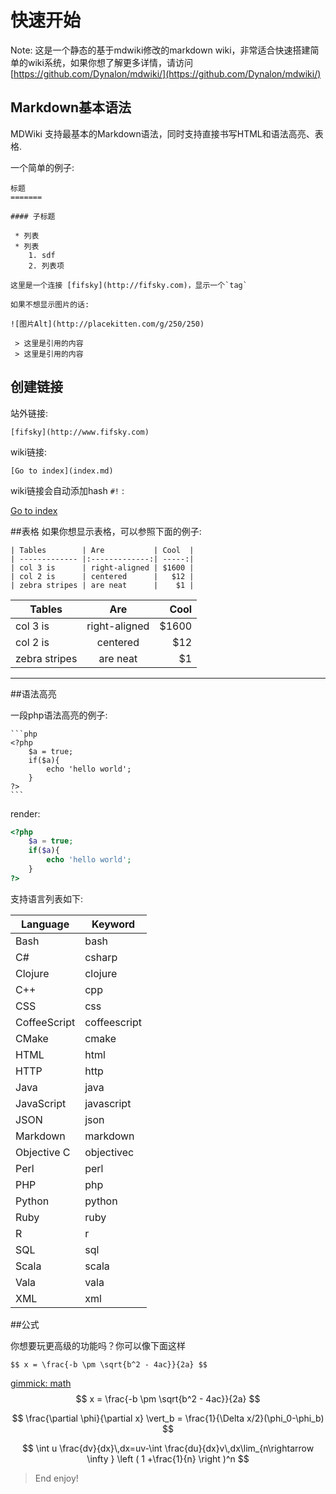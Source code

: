 快速开始
===========

Note: 这是一个静态的基于mdwiki修改的markdown wiki，非常适合快速搭建简单的wiki系统，如果你想了解更多详情，请访问 [https://github.com/Dynalon/mdwiki/](https://github.com/Dynalon/mdwiki/)

Markdown基本语法
--------

MDWiki 支持最基本的Markdown语法，同时支持直接书写HTML和语法高亮、表格.

一个简单的例子:

```
标题
=======

#### 子标题

 * 列表
 * 列表
    1. sdf
    2. 列表项

这里是一个连接 [fifsky](http://fifsky.com)，显示一个`tag`

如果不想显示图片的话:

![图片Alt](http://placekitten.com/g/250/250)

 > 这里是引用的内容
 > 这里是引用的内容

```

创建链接
-------

站外链接:

    [fifsky](http://www.fifsky.com)

wiki链接:

    [Go to index](index.md)

wiki链接会自动添加hash `#!` :

[Go to index](index.md)

##表格
如果你想显示表格，可以参照下面的例子:

    | Tables        | Are           | Cool  |
    | ------------- |:-------------:| -----:|
    | col 3 is      | right-aligned | $1600 |
    | col 2 is      | centered      |   $12 |
    | zebra stripes | are neat      |    $1 |

| Tables        | Are           | Cool  |
| ------------- |:-------------:| -----:|
| col 3 is      | right-aligned | $1600 |
| col 2 is      | centered      |   $12 |
| zebra stripes | are neat      |    $1 |

- - - -

##语法高亮

一段php语法高亮的例子:

    ```php
    <?php
        $a = true;
        if($a){
            echo 'hello world';
        }
    ?>
    ```

render:

```php
<?php
    $a = true;
    if($a){
        echo 'hello world';
    }
?>
```

支持语言列表如下:

|Language       |Keyword      |
|---------------|-------------|
|Bash           |bash         |
|C#             |csharp       |
|Clojure        |clojure      |
|C++            |cpp          |
|CSS            |css          |
|CoffeeScript   |coffeescript |
|CMake          |cmake        |
|HTML           |html         |
|HTTP           |http         |
|Java           |java         |
|JavaScript     |javascript   |
|JSON           |json         |
|Markdown       |markdown     |
|Objective C    |objectivec   |
|Perl           |perl         |
|PHP            |php          |
|Python         |python       |
|Ruby           |ruby         |
|R              |r            |
|SQL            |sql          |
|Scala          |scala        |
|Vala           |vala         |
|XML            |xml          |

##公式

你想要玩更高级的功能吗？你可以像下面这样

    $$ x = \frac{-b \pm \sqrt{b^2 - 4ac}}{2a} $$
[gimmick: math]()    
$$ x = \frac{-b \pm \sqrt{b^2 - 4ac}}{2a} $$


$$ \frac{\partial \phi}{\partial x} \vert_b = \frac{1}{\Delta x/2}(\phi_0-\phi_b) $$

$$ \int u \frac{dv}{dx}\,dx=uv-\int
\frac{du}{dx}v\,dx\lim_{n\rightarrow \infty }
\left (  1 +\frac{1}{n} \right )^n
$$

> End enjoy!

